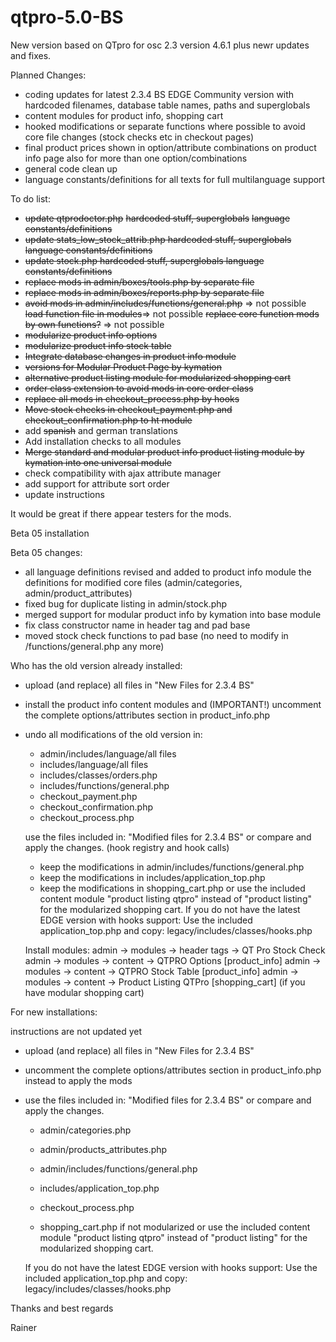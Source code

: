 # qtpro-5.0-BS
New version based on QTpro for osc 2.3 version 4.6.1 plus newr updates and fixes.

Planned Changes:
- coding updates for latest 2.3.4 BS EDGE Community version with hardcoded filenames, database table names, paths and superglobals
- content modules for product info, shopping cart
- hooked modifications or separate functions where possible to avoid core file changes (stock checks etc in checkout pages)
- final product prices shown in option/attribute combinations on product info page also for more than one option/combinations
- general code clean up
- language constants/definitions for all texts for full multilanguage support

To do list:
- <strike>update qtprodoctor.php</strike>
  <strike>hardcoded stuff, superglobals</strike>
  <strike>language constants/definitions</strike>
- <strike>update stats_low_stock_attrib.php
  hardcoded stuff, superglobals
  language constants/definitions</strike>
- <strike>update stock.php
  hardcoded stuff, superglobals
  language constants/definitions</strike>
- <strike>replace mods in admin/boxes/tools.php by separate file</strike>
- <strike>replace mods in admin/boxes/reports.php by separate file</strike>
- <strike>avoid mods in admin/includes/functions/general.php</strike> => not possible
  <strike>load function file in modules</strike>=> not possible
  <strike>replace core function mods by own functions?</strike> => not possible
- <strike>modularize product info options</strike>
- <strike>modularize product info stock table</strike>
- <strike>Integrate database changes in product info module</strike>
- <strike>versions for Modular Product Page by kymation</strike>
- <strike>alternative product listing module for modularized shopping cart</strike>
- <strike>order class extension to avoid mods in core order class</strike>
- <strike>replace all mods in checkout_process.php by hooks</strike>
- <strike>Move stock checks in checkout_payment.php and checkout_confirmation.php to ht module</strike>
- add <strike>spanish</strike> and german translations
- Add installation checks to all modules
- <strike>Merge standard and modular product info product listing module by kymation into one universal module</strike>
- check compatibility with ajax attribute manager
- add support for attribute sort order
- update instructions

It would be great if there appear testers for the mods.

Beta 05 installation

Beta 05 changes:
- all language definitions revised and added to product info module the definitions for modified core files (admin/categories, admin/product_attributes)
- fixed bug for duplicate listing in admin/stock.php
- merged support for modular product info by kymation into base module
- fix class constructor name in header tag and pad base
- moved stock check functions to pad base (no need to modify in /functions/general.php any more)

Who has the old version already installed:

- upload (and replace) all files in "New Files for 2.3.4 BS"

- install the product info content modules and (IMPORTANT!) uncomment the complete options/attributes section in product_info.php
- undo all modifications of the old version in:
   - admin/includes/language/all files
   - includes/language/all files
   - includes/classes/orders.php
   - includes/functions/general.php
   - checkout_payment.php
   - checkout_confirmation.php
   - checkout_process.php
   
   use the files included in: "Modified files for 2.3.4 BS" or compare and apply the changes. (hook registry and hook calls)
   
   - keep the modifications in admin/includes/functions/general.php
   - keep the modifications in includes/application_top.php
   - keep the modifications in shopping_cart.php or use the included content module "product listing qtpro" instead of "product listing" for the modularized shopping cart.
   If you do not have the latest EDGE version with hooks support:
   Use the included application_top.php and copy: legacy/includes/classes/hooks.php
   
   Install modules:
   admin -> modules -> header tags -> QT Pro Stock Check
   admin -> modules -> content -> QTPRO Options [product_info]
   admin -> modules -> content -> QTPRO Stock Table [product_info]
   admin -> modules -> content -> Product Listing QTPro [shopping_cart]  (if you have modular shopping cart)

For new installations:

instructions are not updated yet
- upload (and replace) all files in "New Files for 2.3.4 BS"
- uncomment the complete options/attributes section in product_info.php instead to apply the mods
- use the files included in: "Modified files for 2.3.4 BS" or compare and apply the changes.
   - admin/categories.php
   - admin/products_attributes.php
   - admin/includes/functions/general.php
   - includes/application_top.php
   - checkout_process.php
    
    - shopping_cart.php if not modularized or use the included content module "product listing qtpro" instead of "product listing" for the modularized shopping cart.

   If you do not have the latest EDGE version with hooks support:
   Use the included application_top.php and copy: legacy/includes/classes/hooks.php   


Thanks and best regards

Rainer
